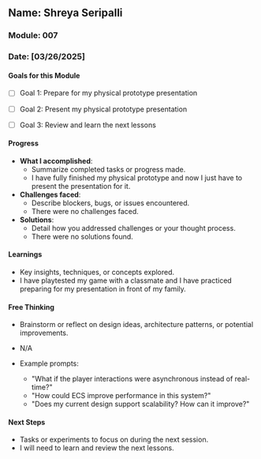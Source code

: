 <!-- Markdown Docs: https://docs.github.com/en/get-started/writing-on-github/getting-started-with-writing-and-formatting-on-github/basic-writing-and-formatting-syntax -->
## Name: Shreya Seripalli
### Module: 007

<!-- Repeat the below as needed-->
### Date: [03/26/2025]

#### Goals for this Module

- [ ] Goal 1: Prepare for my physical prototype presentation
- [ ] Goal 2: Present my physical prototype presentation
- [ ] Goal 3: Review and learn the next lessons


#### Progress
- **What I accomplished**:
  - Summarize completed tasks or progress made.
  - I have fully finished my physical prototype and now I just have to present the presentation for it.
- **Challenges faced**:
  - Describe blockers, bugs, or issues encountered.
  - There were no challenges faced.
- **Solutions**:
  - Detail how you addressed challenges or your thought process.
  - There were no solutions found.

#### Learnings
- Key insights, techniques, or concepts explored.
- I have playtested my game with a classmate and I have practiced preparing for my presentation in front of my family.

#### Free Thinking
- Brainstorm or reflect on design ideas, architecture patterns, or potential improvements.
- N/A


- Example prompts:
  - "What if the player interactions were asynchronous instead of real-time?"
  - "How could ECS improve performance in this system?"
  - "Does my current design support scalability? How can it improve?"
  


#### Next Steps
- Tasks or experiments to focus on during the next session.
- I will need to learn and review the next lessons.